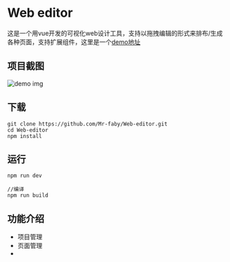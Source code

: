 # Web editor
这是一个用vue开发的可视化web设计工具，支持以拖拽编辑的形式来排布/生成各种页面，支持扩展组件，这里是一个[demo地址](https://mr-faby.github.io/Web-editor/dist)
## 项目截图
![demo img](https://raw.githubusercontent.com/Mr-faby/Web-editor/main/src/asset/img/domo.PNG)
## 下载
```
git clone https://github.com/Mr-faby/Web-editor.git
cd Web-editor
npm install
```

## 运行
```
npm run dev

//编译
npm run build
```

## 功能介绍
* 项目管理
* 页面管理
*
